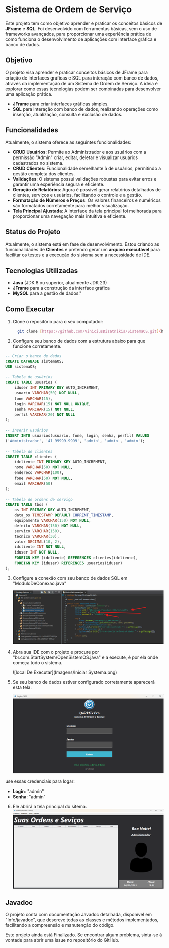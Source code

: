 # Sistema de Ordem de Serviço

 Este projeto tem como objetivo aprender e praticar os conceitos básicos de **JFrame** e **SQL**. Foi desenvolvido com ferramentas básicas, sem o uso de frameworks avançados, para proporcionar uma experiência prática de como funciona o desenvolvimento de aplicações com interface gráfica e banco de dados.

 ## Objetivo

 O projeto visa aprender e praticar conceitos básicos de JFrame para criação de interfaces gráficas e SQL para interação com banco de dados, através da implementação de um Sistema de Ordem de Serviço. A ideia é explorar como essas tecnologias podem ser combinadas para desenvolver uma aplicação prática.

 - **JFrame** para criar interfaces gráficas simples.
 - **SQL** para interação com banco de dados, realizando operações como inserção, atualização, consulta e exclusão de dados.

 ## Funcionalidades

 Atualmente, o sistema oferece as seguintes funcionalidades:

- **CRUD Usuários**: Permite ao Administrador e aos usuários com a permissão "Admin" criar, editar, deletar e visualizar usuários cadastrados no sistema.  
- **CRUD Clientes**: Funcionalidade semelhante à de usuários, permitindo a gestão completa dos clientes.  
- **Validações**: O sistema possui validações robustas para evitar erros e garantir uma experiência segura e eficiente.  
- **Geração de Relatórios**: Agora é possível gerar relatórios detalhados de clientes, serviços e usuários, facilitando o controle e a gestão.  
- **Formatação de Números e Preços**: Os valores financeiros e numéricos são formatados corretamente para melhor visualização.  
- **Tela Principal Ajustada**: A interface da tela principal foi melhorada para proporcionar uma navegação mais intuitiva e eficiente.  

 ## Status do Projeto

 Atualmente, o sistema está em fase de desenvolvimento. Estou criando as funcionalidades de **Clientes** e pretendo gerar um **arquivo executável** para facilitar os testes e a execução do sistema sem a necessidade de IDE.

 ## Tecnologias Utilizadas

 - **Java** (JDK 8 ou superior, atualmente JDK 23)
 - **JFrame** para a construção da interface gráfica
 - **MySQL** para a gestão de dados."

 ## Como Executar

 1. Clone o repositório para o seu computador:
    ```bash
      git clone [https://github.com/ViniciusDizatnikis/SistemaOS.git](https://github.com/ViniciusDizatnikis/SistemaOS.git)
    ```
 2. Configure seu banco de dados com a estrutura abaixo para que funcione corretamente.

 ```sql
 -- Criar o banco de dados
 CREATE DATABASE sistemaOS;
 USE sistemaOS;

 -- Tabela de usuários
 CREATE TABLE usuarios (
     iduser INT PRIMARY KEY AUTO_INCREMENT,
     usuario VARCHAR(50) NOT NULL,
     fone VARCHAR(15),
     login VARCHAR(15) NOT NULL UNIQUE,
     senha VARCHAR(15) NOT NULL,
     perfil VARCHAR(20) NOT NULL 
 );

 -- Inserir usuários
 INSERT INTO usuarios(usuario, fone, login, senha, perfil) VALUES 
 ('Administrador', '41 99999-9999', 'admin', 'admin', 'admin');

 -- Tabela de clientes
 CREATE TABLE clientes (
     idcliente INT PRIMARY KEY AUTO_INCREMENT,
     nome VARCHAR(50) NOT NULL,
     endereco VARCHAR(100),
     fone VARCHAR(50) NOT NULL,
     email VARCHAR(50)
 );

 -- Tabela de ordens de serviço
 CREATE TABLE tbos (
     os INT PRIMARY KEY AUTO_INCREMENT,
     data_os TIMESTAMP DEFAULT CURRENT_TIMESTAMP,
     equipamento VARCHAR(150) NOT NULL,
     defeito VARCHAR(150) NOT NULL,
     servico VARCHAR(150),
     tecnico VARCHAR(30),
     valor DECIMAL(10, 2),
     idcliente INT NOT NULL,
     iduser INT NOT NULL,
     FOREIGN KEY (idcliente) REFERENCES clientes(idcliente),
     FOREIGN KEY (iduser) REFERENCES usuarios(iduser)
 );
 ```
3. Configure a conexão com seu banco de dados SQL em "ModuloDeConexao.java"

   ![Conexão SQL](Imagens/configSQL.png)  


4. Abra sua IDE com o projeto e procure por "br.com.StartSystem/OpenSistemOS.java" e a execute, é por ela onde começa todo o sistema.

   ![local De Executar](Imagens/Iniciar Systema.png)

5. Se seu banco de dados estiver configurado corretamente aparecerá esta tela:

   ![Tela de Login](Imagens/telaLogin.png)
   
use essas credenciais para logar:
- **Login**: "admin"
- **Senha**: "admin"

6. Ele abrirá a tela principal do sitema. 
![Tela Principal](Imagens/telaPrincipal.png)  

## Javadoc

O projeto conta com documentação Javadoc detalhada, disponível em "Info/javadoc", que descreve todas as classes e métodos implementados, facilitando a compreensão e manutenção do código.

Este projeto ainda está Finalizado. Se encontrar algum problema, sinta-se à vontade para abrir uma issue no repositório do GitHub.
